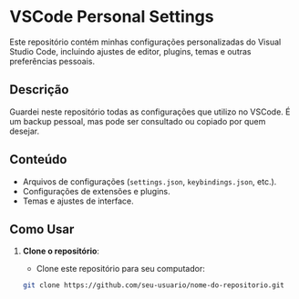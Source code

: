 # VSCode Personal Settings

Este repositório contém minhas configurações personalizadas do Visual Studio Code, incluindo ajustes de editor, plugins, temas e outras preferências pessoais.

## Descrição

Guardei neste repositório todas as configurações que utilizo no VSCode. É um backup pessoal, mas pode ser consultado ou copiado por quem desejar. 

## Conteúdo

- Arquivos de configurações (`settings.json`, `keybindings.json`, etc.).
- Configurações de extensões e plugins.
- Temas e ajustes de interface.

## Como Usar

1. **Clone o repositório**:
   - Clone este repositório para seu computador:

   ```bash
   git clone https://github.com/seu-usuario/nome-do-repositorio.git
